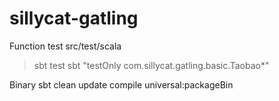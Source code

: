 sillycat-gatling
================

Function test
src/test/scala 
>sbt test
>sbt "testOnly com.sillycat.gatling.basic.Taobao*"

Binary
sbt clean update compile universal:packageBin

